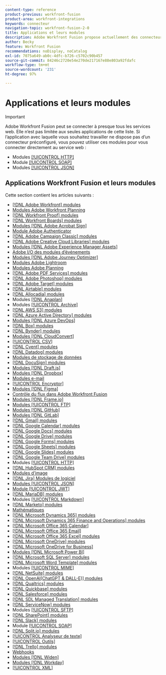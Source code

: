 ```yaml
---
content-type: reference
product-previous: workfront-fusion
product-area: workfront-integrations
keywords: connecteur
navigation-topic: workfront-fusion-2-0
title: Applications et leurs modules
description: Adobe Workfront Fusion propose actuellement des connecteurs dédiés aux applications de cette liste. Si l’application avec laquelle vous souhaitez travailler ne figure pas dans cette liste, vous pouvez vous y connecter à l’aide des modules HTTP, SOAP ou JSON.
author: Becky
feature: Workfront Fusion
recommendations: noDisplay, noCatalog
exl-id: 7075a649-ab0c-4dfc-b726-c5702c90b457
source-git-commit: 84246c2720e54e270de217167e88e803a92fdafc
workflow-type: tm+mt
source-wordcount: '231'
ht-degree: 97%

---
```


# Applications et leurs modules

>[!IMPORTANT]
>
>Adobe Workfront Fusion peut se connecter à presque tous les services web. Elle n’est pas limitée aux seules applications de cette liste. Si l’application avec laquelle vous souhaitez travailler ne dispose pas d’un connecteur préconfiguré, vous pouvez utiliser ces modules pour vous connecter directement au service web :
>
>* Modules [[!UICONTROL HTTP] ](../../workfront-fusion/apps-and-their-modules/http-modules/http-modules-1.md)
>* Module [[!UICONTROL SOAP] ](../../workfront-fusion/apps-and-their-modules/soap-module.md)
>* Modules [[!UICONTROL JSON] ](../../workfront-fusion/apps-and-their-modules/json-modules.md)
>

## Applications Workfront Fusion et leurs modules

Cette section contient les articles suivants :


* [[!DNL Adobe Workfront] modules](../../workfront-fusion/apps-and-their-modules/workfront-modules.md)
* [Modules Adobe Workfront Planning](/help/quicksilver/workfront-fusion/apps-and-their-modules/workfront-planning-modules.md)
* [[!DNL Workfront Proof] modules](../../workfront-fusion/apps-and-their-modules/workfront-proof-modules.md)
* [[!DNL Workfront Boards] modules](../../workfront-fusion/apps-and-their-modules/workfront-boards-modules.md)
* [Modules [!DNL Adobe Acrobat Sign]](../../workfront-fusion/apps-and-their-modules/adobe-sign-modules.md)
* [Module Adobe Authenticator](/help/quicksilver/workfront-fusion/apps-and-their-modules/adobe-authenticator-modules.md)
* [[!DNL Adobe Campaign Classic] modules](../../workfront-fusion/apps-and-their-modules/adobe-campaign-classic-connector.md)
* [[!DNL Adobe Creative Cloud Libraries] modules](../../workfront-fusion/apps-and-their-modules/creative-cloud-libraries-modules.md)
* [Modules [!DNL Adobe Experience Manager Assets]](../../workfront-fusion/apps-and-their-modules/aem-assets-modules.md)
* [Adobe I/O des modules d’événements](../../workfront-fusion/apps-and-their-modules/adobe-io-events-modules.md)
* [Modules [!DNL Adobe Journey Optimizer]](../../workfront-fusion/apps-and-their-modules/adobe-journey-optimizer-modules.md)
* [Modules Adobe Lightroom](/help/quicksilver/workfront-fusion/apps-and-their-modules/adobe-lightroom-modules.md)
* [Modules Adobe Planning](/help/quicksilver/workfront-fusion/apps-and-their-modules/workfront-planning-modules.md)
* [[!DNL Adobe PDF Services] modules](../../workfront-fusion/apps-and-their-modules/pdf-modules.md)
* [[!DNL Adobe Photoshop] modules](../../workfront-fusion/apps-and-their-modules/adobe-photoshop-modules.md)
* [[!DNL Adobe Target] modules](../../workfront-fusion/apps-and-their-modules/adobe-target-modules.md)
* [[!DNL Airtable] modules](../../workfront-fusion/apps-and-their-modules/airtable-modules.md)
* [[!DNL Allocadia] modules](../../workfront-fusion/apps-and-their-modules/allocadia-modules.md)
* Modules [[!DNL Anaplan]  ](../../workfront-fusion/apps-and-their-modules/anaplan-modules.md)
* Modules [[!UICONTROL Archive] ](../../workfront-fusion/apps-and-their-modules/archive-modules.md)
* [[!DNL AWS S3] modules](../../workfront-fusion/apps-and-their-modules/aws-s3-modules.md)
* [[!DNL Azure Active Directory] modules](../../workfront-fusion/apps-and-their-modules/azure-ad-modules.md)
* [Modules [!DNL Azure DevOps]](../../workfront-fusion/apps-and-their-modules/azure-dev-ops.md)
* [[!DNL Box] modules](../../workfront-fusion/apps-and-their-modules/box-modules.md)
* [[!DNL Bynder] modules](../../workfront-fusion/apps-and-their-modules/bynder-modules.md)
* [Modules [!DNL CloudConvert]](../../workfront-fusion/apps-and-their-modules/cloud-convert-modules.md)
* [[!UICONTROL CSV]](../../workfront-fusion/apps-and-their-modules/csv.md)
* [[!DNL Cvent] modules](../../workfront-fusion/apps-and-their-modules/cvent-modules.md)
* [[!DNL Datadog] modules](../../workfront-fusion/apps-and-their-modules/datadog-modules.md)
* [Modules de stockage de données](../../workfront-fusion/apps-and-their-modules/data-store-modules.md)
* [[!DNL DocuSign] modules](../../workfront-fusion/apps-and-their-modules/docusign-modules.md)
* [Modules [!DNL Draft.js]](../../workfront-fusion/apps-and-their-modules/draft-js-modules.md)
* [Modules [!DNL Dropbox]](../../workfront-fusion/apps-and-their-modules/dropbox-modules.md)
* [Modules e-mail](../../workfront-fusion/apps-and-their-modules/email-modules.md)
* [[!UICONTROL Encryptor]](../../workfront-fusion/apps-and-their-modules/encryptor-modules.md)
* [Modules [!DNL Figma]](../../workfront-fusion/apps-and-their-modules/figma-modules.md)
* [Contrôle du flux dans Adobe Workfront Fusion](../../workfront-fusion/apps-and-their-modules/flow-control.md)
* [Modules [!DNL Frame.io]](../../workfront-fusion/apps-and-their-modules/frame-io-modules.md)
* [Modules [!UICONTROL FTP]](../../workfront-fusion/apps-and-their-modules/ftp-modules.md)
* [Modules [!DNL GitHub]](../../workfront-fusion/apps-and-their-modules/github.md)
* [Modules [!DNL GitLab]](../../workfront-fusion/apps-and-their-modules/gitlab-modules.md)
* [[!DNL Gmail] modules](../../workfront-fusion/apps-and-their-modules/gmail-modules.md)
* [[!DNL Google Calendar] modules](../../workfront-fusion/apps-and-their-modules/google-calendar-modules.md)
* [[!DNL Google Docs] modules](../../workfront-fusion/apps-and-their-modules/google-docs-modules.md)
* [[!DNL Google Drive] modules](../../workfront-fusion/apps-and-their-modules/google-drive-modules.md)
* [[!DNL Google Forms] modules](../../workfront-fusion/apps-and-their-modules/google-forms-modules.md)
* [[!DNL Google Sheets] modules](../../workfront-fusion/apps-and-their-modules/google-sheets-modules.md)
* [[!DNL Google Slides] modules](../../workfront-fusion/apps-and-their-modules/google-slides-modules.md)
* [[!DNL Google Team Drive] modules](../../workfront-fusion/apps-and-their-modules/google-team-drive-modules.md)
* Modules [[!UICONTROL HTTP]](../../workfront-fusion/apps-and-their-modules/http-modules/http-modules-1.md)
* [[!DNL HubSpot CRM] modules](../../workfront-fusion/apps-and-their-modules/hubspot-crm-modules.md)
* [Modules d’image](../../workfront-fusion/apps-and-their-modules/image-module.md)
* [[!DNL Jira] Modules de logiciel](../../workfront-fusion/apps-and-their-modules/jira-software-modules.md)
* [Modules [!UICONTROL JSON]](../../workfront-fusion/apps-and-their-modules/json-modules.md)
* [Module [!UICONTROL JWT]](../../workfront-fusion/apps-and-their-modules/jwt-modules.md)
* [[!DNL MariaDB] modules](../../workfront-fusion/apps-and-their-modules/mariadb-modules.md)
* Modules [[!UICONTROL Markdown]](../../workfront-fusion/apps-and-their-modules/markdown-modules.md)
* [[!DNL Marketo] modules](../../workfront-fusion/apps-and-their-modules/marketo-modules.md)
* [Mathématiques](../../workfront-fusion/apps-and-their-modules/math-module.md)
* [[!DNL Microsoft Dynamics 365] modules](../../workfront-fusion/apps-and-their-modules/microsoft-dynamics-365-modules.md)
* [[!DNL Microsoft Dynamics 365 Finance and Operations] modules](../../workfront-fusion/apps-and-their-modules/dynamics-finance-operations-modules.md)
* [[!DNL Microsoft Office 365 Calendar]](../../workfront-fusion/apps-and-their-modules/microsoft-365-calendar-modules.md)
* [[!DNL Microsoft Office 365 Email]](../../workfront-fusion/apps-and-their-modules/microsoft-365-email-modules.md)
* [[!DNL Microsoft Office 365 Excel] modules](../../workfront-fusion/apps-and-their-modules/microsoft-365-excel-modules.md)
* [[!DNL Microsoft OneDrive] modules](../../workfront-fusion/apps-and-their-modules/microsoft-onedrive-modules.md)
* [[!DNL Microsoft OneDrive for Business]](../../workfront-fusion/apps-and-their-modules/microsoft-onedrive-for-business-modules.md)
* [Modules [!DNL Microsoft Power BI]](../../workfront-fusion/apps-and-their-modules/powerbi-modules.md)
* [[!DNL Microsoft SQL Server] modules](../../workfront-fusion/apps-and-their-modules/microsoft-sql-server-modules.md)
* [[!DNL Microsoft Word Template] modules](../../workfront-fusion/apps-and-their-modules/microsoft-word-templates-modules.md)
* Modules [[!UICONTROL MIME]](../../workfront-fusion/apps-and-their-modules/mime.md)
* [[!DNL NetSuite] modules](../../workfront-fusion/apps-and-their-modules/netsuite.md)
* [[!DNL OpenAI(ChatGPT & DALL-E)] modules](../../workfront-fusion/apps-and-their-modules/openai-chatgpt-modules.md)
* [[!DNL Qualtrics] modules](../../workfront-fusion/apps-and-their-modules/qualtrics-modules.md)
* [[!DNL Quickbase] modules](../../workfront-fusion/apps-and-their-modules/quickbase-modules.md)
* [[!DNL Salesforce] modules](../../workfront-fusion/apps-and-their-modules/salesforce-modules.md)
* [[!DNL SDL Managed Translation] modules](../../workfront-fusion/apps-and-their-modules/sdl-managed-translation-modules.md)
* [[!DNL ServiceNow] modules](../../workfront-fusion/apps-and-their-modules/servicenow-modules.md)
* Modules [[!UICONTROL SFTP]](../../workfront-fusion/apps-and-their-modules/sftp.md)
* [[!DNL SharePoint] modules](../../workfront-fusion/apps-and-their-modules/sharepoint-modules.md)
* [[!DNL Slack] modules](../../workfront-fusion/apps-and-their-modules/slack-modules.md)
* Module [[!UICONTROL SOAP]](../../workfront-fusion/apps-and-their-modules/soap-module.md)
* [[!DNL Split.io] modules](../../workfront-fusion/apps-and-their-modules/split-io-modules.md)
* [[!UICONTROL Analyseur de texte]](../../workfront-fusion/apps-and-their-modules/text-parser.md)
* [[!UICONTROL Outils]](../../workfront-fusion/apps-and-their-modules/tools-modules.md)
* [[!DNL Trello] modules](../../workfront-fusion/apps-and-their-modules/trello-modules.md)
* [Webhooks](../../workfront-fusion/apps-and-their-modules/webhooks-updated.md)
* [Modules [!DNL Widen]](../../workfront-fusion/apps-and-their-modules/widen-modules.md)
* [Modules [!DNL Workday]](../../workfront-fusion/apps-and-their-modules/workday-modules.md)
* [[!UICONTROL XML]](../../workfront-fusion/apps-and-their-modules/xml-modules.md)
